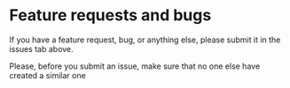 # Feature requests and bugs

If you have a feature request, bug, or anything else, please submit it in the issues tab above.

Please, before you submit an issue, make sure that no one else have created a similar one
